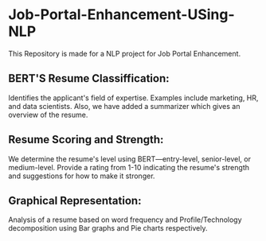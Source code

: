 # Job-Portal-Enhancement-USing-NLP
This Repository is made for a NLP project for Job Portal Enhancement.
## BERT'S Resume Classiffication:

Identifies the applicant's field of expertise. Examples include marketing, HR, and data scientists. Also, we have added a summarizer which gives an overview of the resume.

## Resume Scoring and Strength:

We determine the resume's level using BERT—entry-level, senior-level, or medium-level. Provide a rating from 1-10 indicating the resume's strength and suggestions for how to make it stronger.

## Graphical Representation:

Analysis of a resume based on word frequency and Profile/Technology decomposition using Bar graphs and Pie charts respectively.
